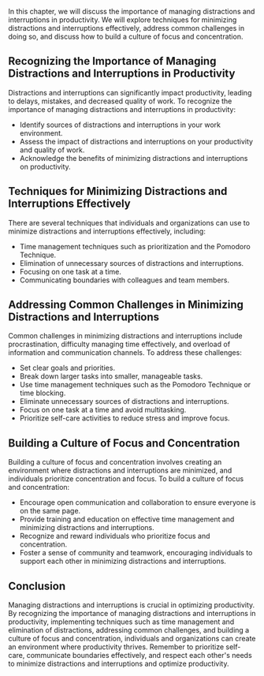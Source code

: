 
In this chapter, we will discuss the importance of managing distractions and interruptions in productivity. We will explore techniques for minimizing distractions and interruptions effectively, address common challenges in doing so, and discuss how to build a culture of focus and concentration.

Recognizing the Importance of Managing Distractions and Interruptions in Productivity
-------------------------------------------------------------------------------------

Distractions and interruptions can significantly impact productivity, leading to delays, mistakes, and decreased quality of work. To recognize the importance of managing distractions and interruptions in productivity:

* Identify sources of distractions and interruptions in your work environment.
* Assess the impact of distractions and interruptions on your productivity and quality of work.
* Acknowledge the benefits of minimizing distractions and interruptions on productivity.

Techniques for Minimizing Distractions and Interruptions Effectively
--------------------------------------------------------------------

There are several techniques that individuals and organizations can use to minimize distractions and interruptions effectively, including:

* Time management techniques such as prioritization and the Pomodoro Technique.
* Elimination of unnecessary sources of distractions and interruptions.
* Focusing on one task at a time.
* Communicating boundaries with colleagues and team members.

Addressing Common Challenges in Minimizing Distractions and Interruptions
-------------------------------------------------------------------------

Common challenges in minimizing distractions and interruptions include procrastination, difficulty managing time effectively, and overload of information and communication channels. To address these challenges:

* Set clear goals and priorities.
* Break down larger tasks into smaller, manageable tasks.
* Use time management techniques such as the Pomodoro Technique or time blocking.
* Eliminate unnecessary sources of distractions and interruptions.
* Focus on one task at a time and avoid multitasking.
* Prioritize self-care activities to reduce stress and improve focus.

Building a Culture of Focus and Concentration
---------------------------------------------

Building a culture of focus and concentration involves creating an environment where distractions and interruptions are minimized, and individuals prioritize concentration and focus. To build a culture of focus and concentration:

* Encourage open communication and collaboration to ensure everyone is on the same page.
* Provide training and education on effective time management and minimizing distractions and interruptions.
* Recognize and reward individuals who prioritize focus and concentration.
* Foster a sense of community and teamwork, encouraging individuals to support each other in minimizing distractions and interruptions.

Conclusion
----------

Managing distractions and interruptions is crucial in optimizing productivity. By recognizing the importance of managing distractions and interruptions in productivity, implementing techniques such as time management and elimination of distractions, addressing common challenges, and building a culture of focus and concentration, individuals and organizations can create an environment where productivity thrives. Remember to prioritize self-care, communicate boundaries effectively, and respect each other's needs to minimize distractions and interruptions and optimize productivity.

